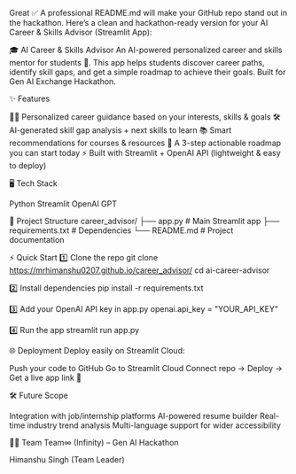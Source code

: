 Great ✅ A professional README.md will make your GitHub repo stand out in the hackathon.
Here’s a clean and hackathon-ready version for your AI Career & Skills Advisor (Streamlit App):

🎓 AI Career & Skills Advisor
An AI-powered personalized career and skills mentor for students 🚀.
This app helps students discover career paths, identify skill gaps, and get a simple roadmap to achieve their goals.
Built for Gen AI Exchange Hackathon.

✨ Features

🧑‍🎓 Personalized career guidance based on your interests, skills & goals
🛠️ AI-generated skill gap analysis + next skills to learn
📚 Smart recommendations for courses & resources
📌 A 3-step actionable roadmap you can start today
⚡ Built with Streamlit + OpenAI API (lightweight & easy to deploy)


🖥️ Tech Stack

Python
Streamlit
OpenAI GPT


📂 Project Structure
career_advisor/
 ├── app.py              # Main Streamlit app
 ├── requirements.txt    # Dependencies
 └── README.md           # Project documentation


⚡ Quick Start
1️⃣ Clone the repo
git clone https://mrhimanshu0207.github.io/career_advisor/
cd ai-career-advisor

2️⃣ Install dependencies
pip install -r requirements.txt

3️⃣ Add your OpenAI API key in app.py
openai.api_key = "YOUR_API_KEY"

4️⃣ Run the app
streamlit run app.py


🌐 Deployment
Deploy easily on Streamlit Cloud:

Push your code to GitHub
Go to Streamlit Cloud
Connect repo → Deploy → Get a live app link 🎉

🛠️ Future Scope

Integration with job/internship platforms
AI-powered resume builder
Real-time industry trend analysis
Multi-language support for wider accessibility


👨‍💻 Team
Team∞ (Infinity) – Gen AI Hackathon

Himanshu Singh (Team Leader)
